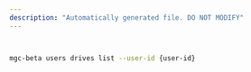```yaml
---
description: "Automatically generated file. DO NOT MODIFY"
---
```


```bash


mgc-beta users drives list --user-id {user-id}

```